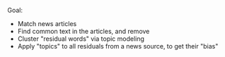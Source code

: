 Goal:
* Match news articles
* Find common text in the articles, and remove
* Cluster "residual words" via topic modeling
* Apply "topics" to all residuals from a news source, to get their "bias"

